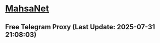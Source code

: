
# [MahsaNet](https://t.me/mahsa_net)
## Free Telegram Proxy (Last Update: 2025-07-31 21:08:03)

    